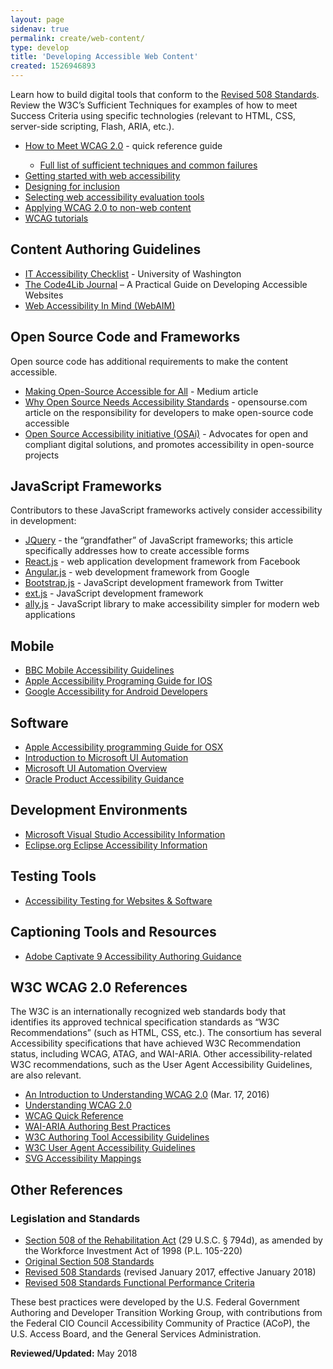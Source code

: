 ```yaml
---
layout: page
sidenav: true
permalink: create/web-content/
type: develop
title: 'Developing Accessible Web Content'
created: 1526946893
---
```

<p>Learn how to build digital tools that conform to the <a href="https://www.access-board.gov/guidelines-and-standards/communications-and-it/about-the-ict-refresh/final-rule/text-of-the-standards-and-guidelines">Revised 508 Standards</a>. Review the W3C’s Sufficient Techniques for examples of how to meet Success Criteria using specific technologies (relevant to HTML, CSS, server-side scripting, Flash, ARIA, etc.).</p>
<ul role="list">
<li role="listitem"><a href="https://www.w3.org/WAI/WCAG20/quickref/" class="ext">How to Meet WCAG 2.0</a> - quick reference guide </li>
<ul role="list">
<li role="listitem"><a href="https://www.w3.org/TR/WCAG20-TECHS/" class="ext">Full list of sufficient techniques and common failures</a></li>
</ul>
<li role="listitem"><a href="http://www.w3.org/WAI/gettingstarted/" class="ext">Getting started with web accessibility</a></li>
<li role="listitem"><a href="http://www.w3.org/WAI/users/" class="ext">Designing for inclusion</a></li>
<li role="listitem"><a href="http://www.w3.org/WAI/eval/selectingtools" class="ext">Selecting web accessibility evaluation tools</a></li>
<li role="listitem"><a href="http://www.w3.org/TR/wcag2ict/" class="ext">Applying WCAG 2.0 to non-web content</a></li>
<li role="listitem"><a href="http://www.w3.org/WAI/train" class="ext">WCAG tutorials</a></li>
</ul>
<h2>Content Authoring Guidelines</h2>
<ul>
<li><a href="http://www.washington.edu/accessibility/checklist/" class="ext">IT Accessibility Checklist</a> - University of Washington</li>
<li><a href="http://journal.code4lib.org/articles/12697" class="ext">The Code4Lib Journal</a> – A Practical Guide on Developing Accessible Websites</li>
<li><a href="http://webaim.org/" class="ext">Web Accessibility In Mind (WebAIM)</a></li>
</ul>
<h2>Open Source Code and Frameworks</h2>
<p>Open source code has additional requirements to make the content accessible.</p>
<ul>
<li><a href="https://medium.com/@kaelig/making-open-source-accessible-for-all-8131429913b1" class="ext">Making Open-Source Accessible for All</a> - Medium article</li>
<li><a href="https://opensource.com/life/15/2/why-open-source-needs-accessibility-standards" class="ext">Why Open Source Needs Accessibility Standards</a> - opensourse.com article on the responsibility for developers to make open-source code accessible</li>
<li><a href="https://www.ow2.org/bin/view/OSAi/" class="ext">Open Source Accessibility initiative (OSAi)</a> - Advocates for open and compliant digital solutions, and promotes accessibility in open-source projects</li>
</ul>
<h2>JavaScript Frameworks</h2>
<p>Contributors to these JavaScript frameworks actively consider accessibility in development:</p>
<ul>
<li><a href="https://www.nomensa.com/blog/2010/accessible-forms-using-the-jquery-validation-plug-in/" class="ext">JQuery</a> - the “grandfather” of JavaScript frameworks; this article specifically addresses how to create accessible forms</li>
<li><a href="https://facebook.github.io/react/docs/accessibility.html" class="ext">React.js</a> - web application development framework from Facebook</li>
<li><a href="https://docs.angularjs.org/guide/accessibility" class="ext">Angular.js</a> - web development framework from Google</li>
<li><a href="https://paypal.github.io/bootstrap-accessibility-plugin/demo.html" class="ext">Bootstrap.js</a> - JavaScript development framework from Twitter</li>
<li><a href="https://docs.sencha.com/extjs/6.0.2/guides/core_concepts/accessibility.html" class="ext">ext.js</a> - JavaScript development framework</li>
<li><a href="https://allyjs.io/" class="ext">ally.js</a> - JavaScript library to make accessibility simpler for modern web applications</li>
</ul>
<h2>Mobile</h2>
<ul>
<li><a href="http://www.bbc.co.uk/guidelines/futuremedia/accessibility/mobile_access.shtml" class="ext">BBC Mobile Accessibility Guidelines</a></li>
<li><a href="https://developer.apple.com/library/content/documentation/UserExperience/Conceptual/iPhoneAccessibility/Introduction/Introduction.html" class="ext">Apple Accessibility Programing Guide for IOS</a></li>
<li><a href="https://developer.android.com/guide/topics/ui/accessibility/index.html" class="ext">Google Accessibility for Android Developers</a></li>
</ul>
<h2>Software</h2>
<ul>
<li><a href="https://developer.apple.com/library/content/documentation/Accessibility/Conceptual/AccessibilityMacOSX/index.html" class="ext">Apple Accessibility programming Guide for OSX</a></li>
<li><a href="https://www.youtube.com/watch?v=6b0K2883rXA" class="ext">Introduction to Microsoft UI Automation</a></li>
<li><a href="https://docs.microsoft.com/en-us/dotnet/framework/ui-automation/ui-automation-overview" class="ext">Microsoft UI Automation Overview</a></li>
<li><a href="http://www.oracle.com/us/corporate/accessibility/products/index.html" class="ext">Oracle Product Accessibility Guidance</a></li>
</ul>
<h2>Development Environments</h2>
<ul>
<li><a href="https://msdn.microsoft.com/en-us/library/bkxh4340.aspx" class="ext">Microsoft Visual Studio Accessibility Information</a></li>
<li><a href="https://help.eclipse.org/mars/index.jsp?topic=%2Forg.eclipse.platform.doc.user%2Fconcepts%2Faccessibility%2Faccessmain.htm" class="ext">Eclipse.org Eclipse Accessibility Information</a></li>
</ul>
<h2>Testing Tools</h2>
<ul>
<li><a href="{{site.baseurl}}/test/web-software">Accessibility Testing for Websites &amp; Software</a></li>
</ul>
<h2>Captioning Tools and Resources</h2>
<ul>
<li><a href="https://apps.kennesaw.edu/files/pr_app_uni_cdoc/doc/Adobe_Captivate_9_Accessibility.pdf" class="ext">Adobe Captivate 9 Accessibility Authoring Guidance</a></li>
</ul>
<h2>W3C WCAG 2.0 References</h2>
<p>The W3C is an internationally recognized web standards body that identifies its approved technical specification standards as “W3C Recommendations” (such as HTML, CSS, etc.). The consortium has several Accessibility specifications that have achieved W3C Recommendation status, including WCAG, ATAG, and WAI-ARIA. Other accessibility-related W3C recommendations, such as the User Agent Accessibility Guidelines, are also relevant.</p>
<ul>
<li><a href="https://www.w3.org/TR/UNDERSTANDING-WCAG20/intro.html" class="ext">An Introduction to Understanding WCAG 2.0</a> (Mar. 17, 2016)</li>
<li><a href="http://www.w3.org/TR/UNDERSTANDING-WCAG20/conformance.html" class="ext">Understanding WCAG 2.0</a></li>
<li><a href="https://www.w3.org/WAI/WCAG20/quickref/" class="ext">WCAG Quick Reference</a></li>
<li><a href="http://w3c.github.io/aria-practices/" class="ext">WAI-ARIA Authoring Best Practices</a></li>
<li><a href="http://www.w3.org/TR/ATAG20/" class="ext">W3C Authoring Tool Accessibility Guidelines</a></li>
<li><a href="http://www.w3.org/TR/UAAG20/" class="ext">W3C User Agent Accessibility Guidelines</a></li>
<li><a href="http://www.w3.org/TR/svg-aam-1.0/" class="ext">SVG Accessibility Mappings</a></li>
</ul>
<h2>Other References</h2>
<h3>Legislation and Standards</h3>
<ul>
<li><a href="https://www.gpo.gov/fdsys/pkg/USCODE-2011-title29/html/USCODE-2011-title29-chap16-subchapV-sec794d.htm">Section 508 of the Rehabilitation Act</a> (29 U.S.C. § 794d), as amended by the Workforce Investment Act of 1998 (P.L. 105-220)</li>
<li><a href="https://www.access-board.gov/guidelines-and-standards/communications-and-it/about-the-section-508-standards/section-508-standards">Original Section 508 Standards</a></li>
<li><a href="https://www.access-board.gov/guidelines-and-standards/communications-and-it/about-the-ict-refresh/final-rule/single-file-version">Revised 508 Standards</a> (revised January 2017, effective January 2018)</li>
<li><a href="https://www.access-board.gov/guidelines-and-standards/communications-and-it/about-the-ict-refresh/final-rule/text-of-the-standards-and-guidelines#E204-functional-performance-criteria">Revised 508 Standards Functional Performance Criteria</a></li>
</ul>
<p>These best practices were developed by the U.S. Federal Government Authoring and Developer Transition Working Group, with contributions from the Federal CIO Council Accessibility Community of Practice (ACoP), the U.S. Access Board, and the General Services Administration.</p>
<p><b>Reviewed/Updated:</b> May 2018</p>

